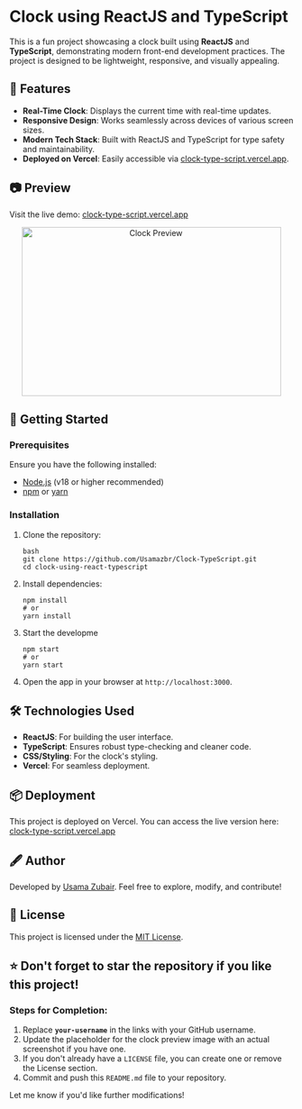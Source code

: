 # Clock using ReactJS and TypeScript

This is a fun project showcasing a clock built using **ReactJS** and **TypeScript**, demonstrating modern front-end development practices. The project is designed to be lightweight, responsive, and visually appealing.

## 🌟 Features
- **Real-Time Clock**: Displays the current time with real-time updates.
- **Responsive Design**: Works seamlessly across devices of various screen sizes.
- **Modern Tech Stack**: Built with ReactJS and TypeScript for type safety and maintainability.
- **Deployed on Vercel**: Easily accessible via [clock-type-script.vercel.app](https://clock-type-script.vercel.app).

## 📷 Preview
Visit the live demo: [clock-type-script.vercel.app](https://clock-type-script.vercel.app)

<p align="center">
  <img width="460" height="300" alt="Clock Preview" src="https://github.com/user-attachments/assets/2949f394-32d7-4cad-8400-8b2b4bc670e2" border-radius: "15px" >
</p>


## 🚀 Getting Started

### Prerequisites
Ensure you have the following installed:
- [Node.js](https://nodejs.org/) (v18 or higher recommended)
- [npm](https://www.npmjs.com/) or [yarn](https://yarnpkg.com/)

### Installation

1. Clone the repository:
   ```
   bash
   git clone https://github.com/Usamazbr/Clock-TypeScript.git
   cd clock-using-react-typescript
   ```
2. Install dependencies:
    ```
    npm install
    # or
    yarn install
    ```
3. Start the developme
    ```
    npm start
    # or
    yarn start
    ```
4. Open the app in your browser at ``http://localhost:3000``.

## 🛠️ Technologies Used
- **ReactJS**: For building the user interface.
- **TypeScript**: Ensures robust type-checking and cleaner code.
- **CSS/Styling**: For the clock's styling.
- **Vercel**: For seamless deployment.

## 📦 Deployment
This project is deployed on Vercel. You can access the live version here:
[clock-type-script.vercel.app](https://clock-type-script.vercel.app)

## 🖋️ Author
Developed by [Usama Zubair](https://github.com/Usamazbr).
Feel free to explore, modify, and contribute!

## 📜 License
This project is licensed under the [MIT License](LICENSE).

## ⭐ Don't forget to star the repository if you like this project!

### Steps for Completion:
1. Replace **`your-username`** in the links with your GitHub username.
2. Update the placeholder for the clock preview image with an actual screenshot if you have one.
3. If you don't already have a `LICENSE` file, you can create one or remove the License section.
4. Commit and push this `README.md` file to your repository.

Let me know if you'd like further modifications!
